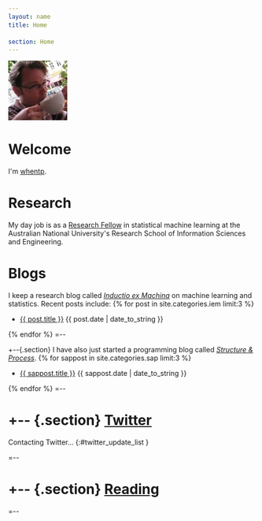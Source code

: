```yaml
---
layout: name
title: Home

section: Home
---
```


<img class='inset right' src='/images/mark_reid.jpg' title='Mark Reid' alt='Photo of Mark Reid drinking a coffee' width='120px' />

Welcome
=======

I'm [whentp](http://twitter.com/whentp).

Research
========
My day job is as a [Research Fellow](/work) in statistical machine learning at 
the Australian National University's Research School of Information Sciences and
Engineering.

Blogs
=====
I keep a research blog called _[Inductio ex Machina](/iem)_ on 
machine learning and statistics.
Recent posts include:
{% for post in site.categories.iem limit:3 %}
<ul class="compact recent">
<li>
	<a href="{{ post.url }}" title="{{ post.excerpt }}">{{ post.title }}</a>
	<span class="date">{{ post.date | date_to_string }}</span> 
</li>
</ul>
{% endfor %}
=--

+--{.section}
I have also just started a programming blog called _[Structure & Process](/sap)_.
{% for sappost in site.categories.sap limit:3 %}
<ul class="compact recent">
<li>
	<a href="{{ sappost.url }}" title="{{ sappost.excerpt }}">{{ sappost.title }}</a>
	<span class="date">{{ sappost.date | date_to_string }}</span> 
</li>
</ul>
{% endfor %}
=--

+-- {.section}
[Twitter](http://twitter.com/whentp)
====================================

Contacting Twitter... 
{:#twitter_update_list }

=--

+-- {.section}
[Reading](http://librarything.com/home/mdreid)
==============================================

<script type="text/javascript" src="http://www.librarything.com/jswidget.php?reporton=mdreid&show=recent&header=&num=8&covers=small&text=title&tag=show&css=0&style=2&version=1"> </script>
=--

